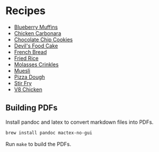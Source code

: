 # Recipes

- [Blueberry Muffins](blueberry_muffins.md)
- [Chicken Carbonara](chicken_carbonara.md)
- [Chocolate Chip Cookies](chocolate_chip_cookies.md)
- [Devil's Food Cake](devils_food_cake.md)
- [French Bread](french_bread.md)
- [Fried Rice](fried_rice.md)
- [Molasses Crinkles](molasses_crinkles.md)
- [Muesli](muesli.md)
- [Pizza Dough](pizza_dough.md)
- [Stir Fry](stir_fry.md)
- [V8 Chicken](v8_chicken.md)

## Building PDFs

Install pandoc and latex to convert markdown files into PDFs.

```bash
brew install pandoc mactex-no-gui
```

Run `make` to build the PDFs.
